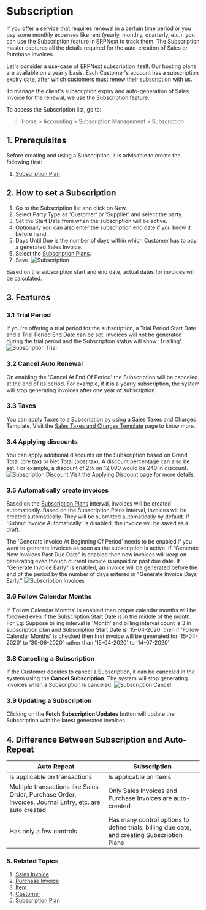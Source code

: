 <!-- add-breadcrumbs -->
# Subscription

If you offer a service that requires renewal in a certain time period or you pay some monthly expenses like rent (yearly, monthly, quarterly, etc.), you can use the Subscription feature in ERPNext to track them. The Subscription master captures all the details required for the auto-creation of Sales or Purchase Invoices.

Let's consider a use-case of ERPNext subscription itself. Our hosting plans are available on a yearly basis. Each Customer's account has a subscription expiry date, after which customers must renew their subscription with us.

To manage the client's subscription expiry and auto-generation of Sales Invoice for the renewal, we use the Subscription feature.

To access the Subscription list, go to:
> Home > Accounting > Subscription Management > Subscription

## 1. Prerequisites
Before creating and using a Subscription, it is advisable to create the following first:

1. [Subscription Plan](/docs/user/manual/en/accounts/subscription-plan)

## 2. How to set a Subscription
1. Go to the Subscription list and click on New.
1. Select Party Type as 'Customer' or 'Supplier' and select the party.
1. Set the Start Date from when the subscription will be active.
1. Optionally you can also enter the subscription end date if you know it before hand.
1. Days Until Due is the number of days within which Customer has to pay a generated Sales Invoice.
1. Select the [Subscription Plans](/docs/user/manual/en/accounts/subscription-plan).
1. Save.
 ![Subscription](/docs/assets/img/accounts/subscription.png)

Based on the subscription start and end date, actual dates for invoices will be calculated.

## 3. Features
### 3.1 Trial Period
If you're offering a trial period for the subscription, a Trial Period Start Date and a Trial Period End Date can be set. Invoices will not be generated during the trial period and the Subscription status will show 'Trialling'.
![Subscription Trial](/docs/assets/img/accounts/subscription-trial.png)

### 3.2 Cancel Auto Renewal
On enabling the 'Cancel At End Of Period' the Subscription will be canceled at the end of its period. For example, if it is a yearly subscription, the system will stop generating invoices after one year of subscription.

### 3.3 Taxes
You can apply Taxes to a Subscription by using a Sales Taxes and Charges Template. Visit the [Sales Taxes and Charges Template](/docs/user/manual/en/selling/sales-taxes-and-charges-template) page to know more.

### 3.4 Applying discounts
You can apply additional discounts on the Subscription based on Grand Total (pre tax) or Net Total (post tax). A discount percentage can also be set. For example, a discount of 2% on 12,000 would be 240 in discount.
 ![Subscription Discount](/docs/assets/img/accounts/subscription-discount.png)
Visit the [Applying Discount](/docs/user/manual/en/selling/articles/applying-discount) page for more details.

### 3.5 Automatically create invoices
Based on the [Subscription Plans](/docs/user/manual/en/accounts/subscription-plan) interval, invoices will be created automatically. Based on the Subscription Plans interval, invoices will be created automatically. They will be submitted automatically by default. If 'Submit Invoice Automatically' is disabled, the invoice will be saved as a draft.

The 'Generate Invoice At Beginning Of Period' needs to be enabled if you want to generate invoices as soon as the subscription is active. If "Generate New Invoices Past Due Date" is enabled then new invoices will keep on generating even though current invoice is unpaid or past due date. If "Generate Invoice Early" is enabled, an invoice will be generated before the end of the period by the number of days entered in "Generate Invoice Days Early."
 ![Subscription Invoices](/docs/assets/img/accounts/subscription-invoices.png)

### 3.6 Follow Calendar Months
If 'Follow Calendar Months' is enabled then proper calendar months will be followed even if the Subscription Start Date is in the middle of the month. For Eg: Suppose billing interval is 'Month' and billing interval count is 3 in subscription plan and Subscription Start Date is '15-04-2020' then if 'Follow Calendar Months' is checked then first invoice will be generated for '15-04-2020' to '30-06-2020' rather than '15-04-2020' to '14-07-2020'

### 3.8 Canceling a Subscription
If the Customer decides to cancel a Subscription, it can be canceled in the system using the **Cancel Subscription**. The system will stop generating invoices when a Subscription is canceled.
 ![Subscription Cancel](/docs/assets/img/accounts/subscription-cancel.png)

### 3.9 Updating a Subscription
Clicking on the **Fetch Subscription Updates** button will update the Subscription with the latest generated invoices.

## 4. Difference Between Subscription and Auto-Repeat

| Auto Repeat | Subscription |
|---------------|---------------|
| Is applicable on transactions | Is applicable on Items |
| Multiple transactions like Sales Order, Purchase Order, Invoices, Journal Entry, etc. are auto created | Only Sales Invoices and Purchase  Invoices are auto-created |
| Has only a few controls | Has many control options to define trials, billing due date, and creating Subscription Plans |

### 5. Related Topics
1. [Sales Invoice](/docs/user/manual/en/accounts/sales-invoice)
1. [Purchase Invoice](/docs/user/manual/en/accounts/purchase-invoice)
1. [Item](/docs/user/manual/en/stock/item)
1. [Customer](/docs/user/manual/en/CRM/customer)
1. [Subscription Plan](/docs/user/manual/en/accounts/subscription-plan)
